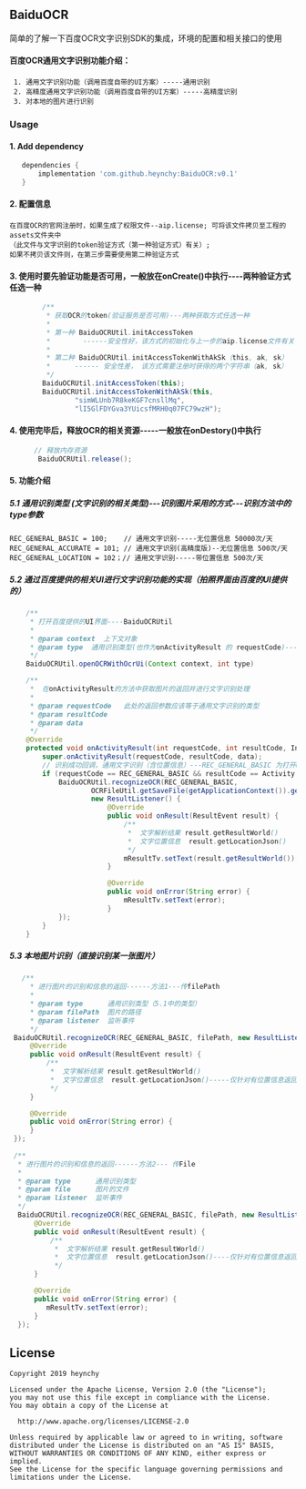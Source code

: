 ## BaiduOCR
简单的了解一下百度OCR文字识别SDK的集成，环境的配置和相关接口的使用
#### 百度OCR通用文字识别功能介绍：   
     1. 通用文字识别功能（调用百度自带的UI方案）-----通用识别
     2. 高精度通用文字识别功能（调用百度自带的UI方案）-----高精度识别
     3. 对本地的图片进行识别
### Usage
#### 1. Add dependency
```groovy
   dependencies {
       implementation 'com.github.heynchy:BaiduOCR:v0.1'
   }
```
#### 2. 配置信息
    在百度OCR的官网注册时，如果生成了权限文件--aip.license; 可将该文件拷贝至工程的assets文件夹中
    （此文件与文字识别的token验证方式（第一种验证方式）有关）;
    如果不拷贝该文件则，在第三步需要使用第二种验证方式
#### 3. 使用时要先验证功能是否可用，一般放在onCreate()中执行----两种验证方式任选一种
```java
        /**
         * 获取OCR的token(验证服务是否可用)---两种获取方式任选一种
         * 
         * 第一种 BaiduOCRUtil.initAccessToken
         *        ------安全性好，该方式的初始化与上一步的aip.license文件有关
         *        
         * 第二种 BaiduOCRUtil.initAccessTokenWithAkSk（this, ak, sk）
         *      ------ 安全性差， 该方式需要注册时获得的两个字符串（ak, sk）
         */
        BaiduOCRUtil.initAccessToken(this);
        BaiduOCRUtil.initAccessTokenWithAkSk(this,
                "simWLUnb7R8keKGF7cnsllMq",
                "lI5GlFDYGva3YUicsfMRH0q07FC79wzH");
```
#### 4. 使用完毕后，释放OCR的相关资源-----一般放在onDestory()中执行
```java
      // 释放内存资源
       BaiduOCRUtil.release();
```
#### 5. 功能介绍
##### 5.1 通用识别类型 (文字识别的相关类型)---识别图片采用的方式---识别方法中的type参数
    REC_GENERAL_BASIC = 100;    // 通用文字识别-----无位置信息 50000次/天
    REC_GENERAL_ACCURATE = 101; // 通用文字识别(高精度版)--无位置信息 500次/天
    REC_GENERAL_LOCATION = 102；// 通用文字识别-----带位置信息 500次/天
    
##### 5.2 通过百度提供的相关UI进行文字识别功能的实现（拍照界面由百度的UI提供的）

```java
    /**
     * 打开百度提供的UI界面----BaiduOCRUtil
     *
     * @param context  上下文对象
     * @param type  通用识别类型(也作为onActivityResult 的 requestCode)----（5.1中的类型）
     */
    BaiduOCRUtil.openOCRWithOcrUi(Context context, int type)
```
```java
    /**
     *  在onActivityResult的方法中获取图片的返回并进行文字识别处理
     *  
     * @param requestCode   此处的返回参数应该等于通用文字识别的类型
     * @param resultCode
     * @param data
     */
    @Override
    protected void onActivityResult(int requestCode, int resultCode, Intent data) {
        super.onActivityResult(requestCode, resultCode, data);
        // 识别成功回调，通用文字识别（含位置信息）---REC_GENERAL_BASIC 为打开UI界面时的type
        if (requestCode == REC_GENERAL_BASIC && resultCode == Activity.RESULT_OK) {
            BaiduOCRUtil.recognizeOCR(REC_GENERAL_BASIC,
                    OCRFileUtil.getSaveFile(getApplicationContext()).getAbsolutePath(),
                    new ResultListener() {
                        @Override
                        public void onResult(ResultEvent result) {
                            /**
                             *  文字解析结果 result.getResultWorld()
                             *  文字位置信息  result.getLocationJson()
                             */
                            mResultTv.setText(result.getResultWorld());
                        }

                        @Override
                        public void onError(String error) {
                            mResultTv.setText(error);
                        }
            });
        }
    }
```
##### 5.3 本地图片识别（直接识别某一张图片）
```java
   /**
     * 进行图片的识别和信息的返回------方法1---传filePath
     *
     * @param type      通用识别类型（5.1中的类型）
     * @param filePath  图片的路径
     * @param listener  监听事件
     */
 BaiduOCRUtil.recognizeOCR(REC_GENERAL_BASIC, filePath, new ResultListener() {
     @Override
     public void onResult(ResultEvent result) {
         /**
          *  文字解析结果 result.getResultWorld()
          *  文字位置信息  result.getLocationJson()-----仅针对有位置信息返回的方法，没有位置信息返回的为null
          */
     }

     @Override
     public void onError(String error) {
     }
 });
 
 /**
  * 进行图片的识别和信息的返回------方法2--- 传File
  *
  * @param type      通用识别类型
  * @param file      图片的文件
  * @param listener  监听事件
  */
  BaiduOCRUtil.recognizeOCR(REC_GENERAL_BASIC, filePath, new ResultListener() {
      @Override
      public void onResult(ResultEvent result) {
          /**
           *  文字解析结果 result.getResultWorld()
           *  文字位置信息  result.getLocationJson()----仅针对有位置信息返回的方法，没有位置信息返回的为null
           */
      }

      @Override
      public void onError(String error) {
         mResultTv.setText(error);
      }
  });
```
   

License
-------
    Copyright 2019 heynchy

    Licensed under the Apache License, Version 2.0 (the "License");
    you may not use this file except in compliance with the License.
    You may obtain a copy of the License at

      http://www.apache.org/licenses/LICENSE-2.0

    Unless required by applicable law or agreed to in writing, software
    distributed under the License is distributed on an "AS IS" BASIS,
    WITHOUT WARRANTIES OR CONDITIONS OF ANY KIND, either express or implied.
    See the License for the specific language governing permissions and
    limitations under the License.

